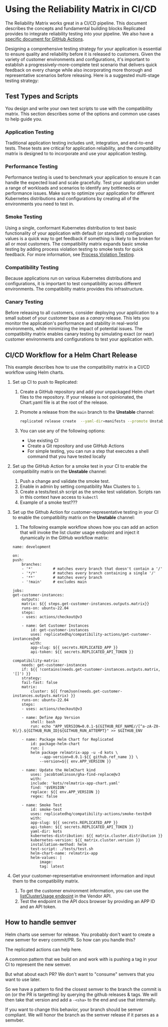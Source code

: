 # Using the Reliability Matrix in CI/CD

The Reliability Matrix works great in a CI/CD pipeline. This document describes  the concepts and fundamental building blocks Replicated provides to integrate reliability testing into your pipeline. We also have a [specific document for GitHub Actions](./reliability-testing-github-actions).

Designing a comprehensive testing strategy for your application is essential to ensure quality and reliability before it is released to customers. Given the variety of customer environments and configurations, it's important to establish a progressively-more-complete test scenario that delivers quick feedback on every change while also incorporating more thorough and representative scenarios before releasing. Here is a suggested multi-stage testing strategy:

## Test Types and Scripts

You design and write your own test scripts to use with the compatibility matrix. This section describes some of the options and common use cases to help guide you.

### Application Testing

Traditional application testing includes unit, integration, and end-to-end tests. These tests are critical for application reliability, and the compatibility matrix is designed to to incorporate and use your application testing.

### Performance Testing

Performance testing is used to benchmark your application to ensure it can handle the expected load and scale gracefully. Test your application under a range of workloads and scenarios to identify any bottlenecks or performance issues. Make sure to optimize your application for different Kubernetes distributions and configurations by creating all of the environments you need to test in.

### Smoke Testing

Using a single, conformant Kubernetes distribution to test basic functionality of your application with default (or standard) configuration values is a quick way to get feedback if something is likely to be broken for all or most customers. The compatibility matrix expands basic smoke testing by adding process violation testing to smoke tests for quick feedback. For more information, see [Process Violation Testing](testing-process-violation).

### Compatibility Testing

Because applications run on various Kubernetes distributions and configurations, it is important to test compatibility across different environments. The compatibility matrix provides this infrastructure.

### Canary Testing
Before releasing to all customers, consider deploying your application to a small subset of your customer base as a _canary_ release. This lets you monitor the application's performance and stability in real-world environments, while minimizing the impact of potential issues. The compatibility matrix enables canary testing by simulating exact (or near) customer environments and configurations to test your application with.


## CI/CD Workflow for a Helm Chart Release

<!--
Replicated recommends using a CI/CD workflow similar to the following:

1. Build your container images and push them
1. Update your helm chart
1. Use the Replicated CLI to create a new channel & release
1. Validate your application on the new channel
1. Promote the release to the unstable channel

To do this, here's an example (truncated for clarity) GitHub workflow:

On pull request:
    build and push your images
    build a chart
    create a channel
    create a customer
    testing it using reliability matrix
    send the reliability matrix results back to replicated

-->

This example describes how to use the compatibility matrix in a CI/CD workflow using Helm charts.

1. Set up CI to push to Replicated:
    1. Create a GitHub repository and add your unpackaged Helm chart files to the repository. If your release is not opinionated, the Chart.yaml file is at the root of the release.
    1. Promote a release from the `main` branch to the **Unstable** channel:

        ```bash
        replicated release create  --yaml-dir=manifests --promote Unstable
        ```
    1. You can use any of the following options:
    
        - Use existing CI
        - Create a Git repository and use GitHub Actions
        - For simple testing, you can run a step that executes a shell command that you have tested locally

1. Set up the GitHub Action for a smoke test in your CI to enable the compatibility matrix on the **Unstable** channel:
    1. Push a change and validate the smoke test.
    1. Enable in admin by setting compatibility Max Clusters to `1`.
    1. Create a tests/test.sh script as the smoke test validation. Scripts ran in this context have access to `kubectl`
    1. Example of a smoke test???



1. Set up the Github Action for customer-representative testing in your CI to enable the compatibility matrix on the **Unstable** channel:
    1. The following example workflow shows how you can add an action that will invoke the list cluster usage endpoint and inject it dynamically in the GitHub workflow matrix:

    ```
    name: development

    on:
    push:
        branches:
        - '*'         # matches every branch that doesn't contain a '/'
        - '*/*'       # matches every branch containing a single '/'
        - '**'        # matches every branch
        - '!main'     # excludes main

    jobs:
    get-customer-instances:
        outputs:
        matrix: ${{ steps.get-customer-instances.outputs.matrix}}
        runs-on: ubuntu-22.04
        steps:
        - uses: actions/checkout@v3

        - name: Get Customer Instances
            id: get-customer-instances
            uses: replicatedhq/compatibility-actions/get-customer-instances@v0
            with:
            app-slug: ${{ secrets.REPLICATED_APP }}
            api-token: ${{ secrets.REPLICATED_API_TOKEN }}

    compatibility-matrix:
        needs: get-customer-instances
        if: ${{ !contains(needs.get-customer-instances.outputs.matrix, '[]') }}
        strategy:
        fail-fast: false
        matrix:
            cluster: ${{ fromJson(needs.get-customer-instances.outputs.matrix) }}
        runs-on: ubuntu-22.04
        steps:
        - uses: actions/checkout@v3

        - name: Define App Version
            shell: bash
            run: echo "APP_VERSION=0.0.1-${GITHUB_REF_NAME//[^a-zA-Z0-9]/}.${GITHUB_RUN_ID}${GITHUB_RUN_ATTEMPT}" >> $GITHUB_ENV

        - name: Package Helm Chart for Replicated
            id: package-helm-chart
            run: |
            helm package relmatrix-app -u -d kots \
                --app-version=0.0.1-${{ github.ref_name }} \
                --version=${{ env.APP_VERSION }}

        - name: Update the HelmChart kind
            uses: jacobtomlinson/gha-find-replace@v3
            with:
            include: 'kots/relmatrix-app-chart.yaml'
            find: '$VERSION'
            replace: ${{ env.APP_VERSION }}
            regex: false

        - name: Smoke Test
            id: smoke-test
            uses: replicatedhq/compatibility-actions/smoke-test@v0
            with:
            app-slug: ${{ secrets.REPLICATED_APP }}
            api-token: ${{ secrets.REPLICATED_API_TOKEN }}
            yaml-dir: kots
            kubernetes-distribution: ${{ matrix.cluster.distribution }}
            kubernetes-version: ${{ matrix.cluster.version }}
            installation-method: helm
            test-script: ./tests/test.sh
            helm-chart-name: relmatrix-app
            helm-values: |
                image:
                tag: latest
    ```

1. Get your customer-representative environment information and input them to the compatibility matrix. 

    1. To get the customer environment information, you can use the [listClusterUsage endpoint](https://replicated-vendor-api.readme.io/reference/listclusterusage) in the Vendor API.
    1. Test the endpoint in the API docs browser by providing an APP ID and an API token.

## How to handle semver
Helm charts use semver for release. You probably don't want to create a new semver for every commit/PR. So how can you handle this?

The replicated actions can help here.

A common pattern that we build on and work with is pushing a tag in your CI to represent the new semver.

But what about each PR? We don't want to "consume" semvers that you want to use later.

So we have a pattern to find the closest semver to the branch the commit is on (or the PR is targetting) by querying the github releases & tags. We will then take that version and add a `-<sha>` to the end and use that internally.

If you want to change this behavior, your branch should be semver compliant. We will honor the branch as the semver release if it parses as a semvber.

